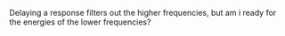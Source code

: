 Delaying a response filters out the higher frequencies, but am i ready
for the energies of the lower frequencies?
